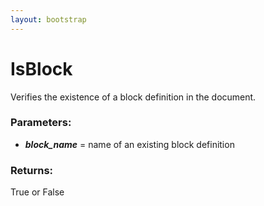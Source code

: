 ```yaml
---
layout: bootstrap
---
```


# IsBlock

Verifies the existence of a block definition in the document.
          

### Parameters:

- ***block_name*** = name of an existing block definition
        

### Returns:


True or False
        


